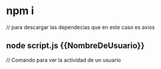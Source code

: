 <h1>npm i</h1> // para descargar las dependecias que en este caso es axios

<h2>node script.js {{NombreDeUsuario}}</h2> // Comando para ver la actividad de un usuario

